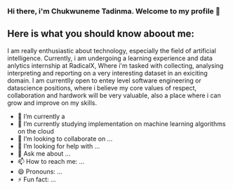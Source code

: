 ### Hi there, i'm Chukwuneme Tadinma. Welcome to my profile 👋

## Here is what you should know aboout me:

I am really enthusiastic about technology, especially the field of artificial intelligence.
Currently, i am undergoing a learning experience and data anlytics internship at RadicalX, Where i'm tasked with collecting, analysing interpreting and reporting on a very interesting dataset in an exiciting domain. 
I am currentlly open to entey level software engineering or datascience positions, where i believe my core values of respect, collaboration and hardwork will be very valuable, also a place where i can grow and improve on my skills.


- 🔭 I’m currently a 
- 🌱 I’m currently studying implementation on machine learning algorithms on the cloud
- 👯 I’m looking to collaborate on ...
- 🤔 I’m looking for help with ...
- 💬 Ask me about ...
- 📫 How to reach me: ...
- 😄 Pronouns: ...
- ⚡ Fun fact: ...


